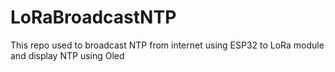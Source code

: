 # LoRaBroadcastNTP
This repo used to broadcast NTP from internet using ESP32 to LoRa module and display NTP using Oled
